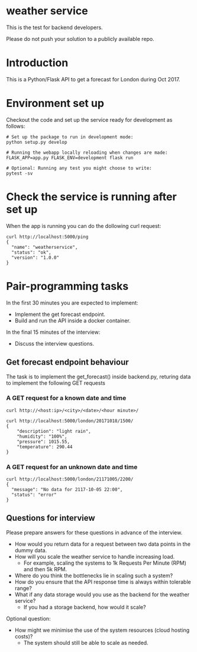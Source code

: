 # weather service

This is the test for backend developers.

Please do not push your solution to a publicly available repo.

# Introduction

This is a Python/Flask API to get a forecast for London during Oct 2017.

# Environment set up

Checkout the code and set up the service ready for development as follows:

    # Set up the package to run in development mode:
    python setup.py develop

    # Running the webapp locally reloading when changes are made:
    FLASK_APP=app.py FLASK_ENV=development flask run

    # Optional: Running any test you might choose to write:
    pytest -sv


# Check the service is running after set up

When the app is running you can do the dollowing curl request:

    curl http://localhost:5000/ping
    {
      "name": "weatherservice",
      "status": "ok",
      "version": "1.0.0"
    }


# Pair-programming tasks

In the first 30 minutes you are expected to implement:
- Implement the get forecast endpoint.
- Build and run the API inside a docker container.

In the final 15 minutes of the interview:
- Discuss the interview questions.


## Get forecast endpoint behaviour

The task is to implement the get_forecast() inside backend.py, returing data to
implement the following GET requests

### A GET request for a known date and time

    curl http://<host:ip>/<city>/<date>/<hour minute>/

    curl http://localhost:5000/london/20171018/1500/
    {
        "description": "light rain",
        "humidity": "100%",
        "pressure": 1015.55,
        "temperature": 290.44
    }

### A GET request for an unknown date and time

    curl http://localhost:5000/london/21171005/2200/
    {
      "message": "No data for 2117-10-05 22:00",
      "status": "error"
    }


## Questions for interview

Please prepare answers for these questions in advance of the interview.

- How would you return data for a request between two data points in the dummy data.
- How will you scale the weather service to handle increasing load.
  - For example, scaling the systems to 1k Requests Per Minute (RPM) and then 5k RPM.
- Where do you think the bottlenecks lie in scaling such a system?
- How do you ensure that the API response time is always within tolerable range?
- What if any data storage would you use as the backend for the weather service?
  - If you had a storage backend, how would it scale?

Optional question:

- How might we minimise the use of the system resources (cloud hosting costs)?
  - The system should still be able to scale as needed.
